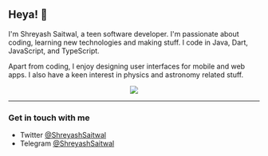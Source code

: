 ## Heya! :wave: 

I'm Shreyash Saitwal, a teen software developer. I'm passionate about coding, learning new technologies and making stuff. I code in Java, Dart, JavaScript, and TypeScript.

Apart from coding, I enjoy designing user interfaces for mobile and web apps. I also have a keen interest in physics and astronomy related stuff.

<p align="center"><img src="https://github-readme-stats.vercel.app/api?username=ShreyashSaitwal&count_private=true&show_icons=true&custom_title=My%20GitHub%20stats" align="center"></p>

---

### Get in touch with me
- Twitter           [@ShreyashSaitwal](https://twitter.com/ShreyashSaitwal) <br>
- Telegram          [@ShreyashSaitwal](https://t.me/ShreyashSaitwal)
